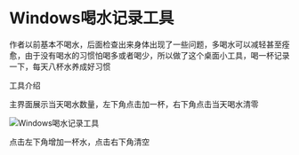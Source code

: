 # Windows喝水记录工具

作者以前基本不喝水，后面检查出来身体出现了一些问题，多喝水可以减轻甚至痊愈，由于没有喝水的习惯怕喝多或者喝少，所以做了这个桌面小工具，喝一杯记录一下，每天八杯水养成好习惯

工具介绍

主界面展示当天喝水数量，左下角点击加一杯，右下角点击当天喝水清零

![Windows喝水记录工具](https://media.baby7blog.com/github%2Fdrinking%2Fdrinking1.png)

点击左下角增加一杯水，点击右下角清空

